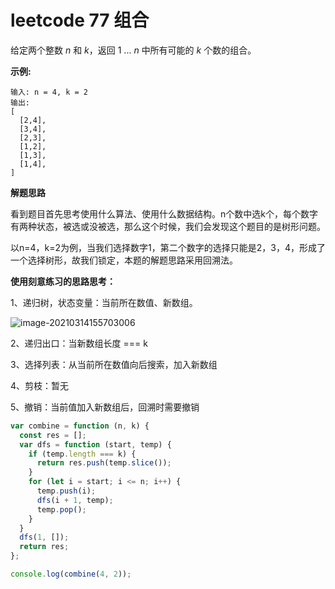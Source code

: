 # leetcode 77 组合

给定两个整数 *n* 和 *k*，返回 1 ... *n* 中所有可能的 *k* 个数的组合。

**示例:**

```
输入: n = 4, k = 2
输出:
[
  [2,4],
  [3,4],
  [2,3],
  [1,2],
  [1,3],
  [1,4],
]
```

**解题思路**

看到题目首先思考使用什么算法、使用什么数据结构。n个数中选k个，每个数字有两种状态，被选或没被选，那么这个时候，我们会发现这个题目的是树形问题。

以n=4，k=2为例，当我们选择数字1，第二个数字的选择只能是2，3，4，形成了一个选择树形，故我们锁定，本题的解题思路采用回溯法。

**使用刻意练习的思路思考：**

1、递归树，状态变量：当前所在数值、新数组。

![image-20210314155703006](http://ruoruochen-img-bed.oss-cn-beijing.aliyuncs.com/img/image-20210314155703006.png)

2、递归出口：当新数组长度 === k

3、选择列表：从当前所在数值向后搜索，加入新数组

4、剪枝：暂无

5、撤销：当前值加入新数组后，回溯时需要撤销

```js
var combine = function (n, k) {
  const res = [];
  var dfs = function (start, temp) {
    if (temp.length === k) {
      return res.push(temp.slice());
    }
    for (let i = start; i <= n; i++) {
      temp.push(i);
      dfs(i + 1, temp);
      temp.pop();
    }
  }
  dfs(1, []);
  return res;
};

console.log(combine(4, 2));
```

